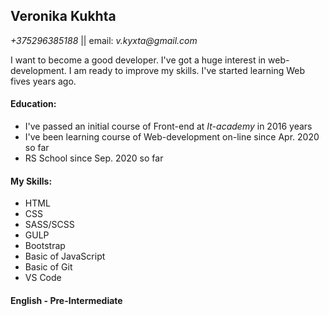 ## Veronika Kukhta
_+375296385188_ || email: _v.kyxta@gmail.com_

I want to become a good developer. I've got a huge interest in web-development. I am ready to improve my skills.
I've started learning Web fives years ago.

#### Education: 

* I've passed an initial course of Front-end at _It-academy_ in 2016 years
* I've been learning course of Web-development on-line since Apr. 2020 so far
* RS School since Sep. 2020 so far
		
#### My Skills:

* HTML
* CSS
* SASS/SCSS
* GULP
* Bootstrap
* Basic of JavaScript
* Basic of Git
* VS Code
		
#### English - Pre-Intermediate		
	
